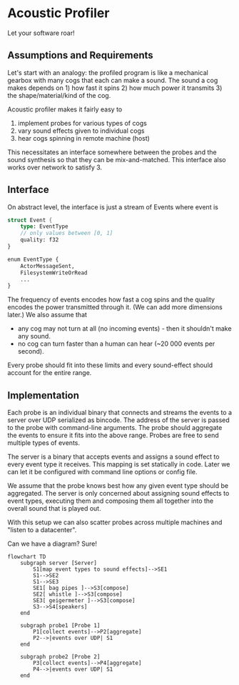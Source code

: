# Acoustic Profiler

Let your software roar!

## Assumptions and Requirements
Let's start with an analogy: the profiled program is like a mechanical gearbox with many cogs that each can make a sound. The sound a cog makes depends on 1) how fast it spins 2) how much power it transmits 3) the shape/material/kind of the cog.

Acoustic profiler makes it fairly easy to
1. implement probes for various types of cogs
2. vary sound effects given to individual cogs
3. hear cogs spinning in remote machine (host)

This necessitates an interface somewhere between the probes and the sound synthesis so that they can be mix-and-matched. This interface also works over network to satisfy 3.

## Interface

On abstract level, the interface is just a stream of Events where event is

```rust
struct Event {
    type: EventType
    // only values between [0, 1]
    quality: f32
}

enum EventType {
    ActorMessageSent,
    FilesystemWriteOrRead
    ...
}
```

The frequency of events encodes how fast a cog spins and the quality encodes the power transmitted through it. (We can add more dimensions later.) We also assume that
- any cog may not turn at all (no incoming events) - then it shouldn't make any sound.
- no cog can turn faster than a human can hear (~20 000 events per second).

Every probe should fit into these limits and every sound-effect should account for the entire range.

## Implementation

Each probe is an individual binary that connects and streams the events to a server over UDP serialized as bincode. The address of the server is passed to the probe with command-line arguments. The probe should aggregate the events to ensure it fits into the above range. Probes are free to send multiple types of events.

The server is a binary that accepts events and assigns a sound effect to every event type it receives. This mapping is set statically in code. Later we can let it be configured with command line options or config file.

We assume that the probe knows best how any given event type should be aggregated. The server is only concerned about assigning sound effects to event types, executing them and composing them all together into the overall sound that is played out.

With this setup we can also scatter probes across multiple machines and "listen to a datacenter".

Can we have a diagram? Sure!

```mermaid
flowchart TD
    subgraph server [Server]
        S1[map event types to sound effects]-->SE1
        S1-->SE2
        S1-->SE3
        SE1[ bag pipes ]-->S3[compose]
        SE2[ whistle ]-->S3[compose]
        SE3[ geigermeter ]-->S3[compose]
        S3-->S4[speakers]
    end

    subgraph probe1 [Probe 1]
        P1[collect events]-->P2[aggregate]
        P2-->|events over UDP| S1
    end
    
    subgraph probe2 [Probe 2]
        P3[collect events]-->P4[aggregate]
        P4-->|events over UDP| S1
    end
```
